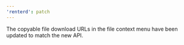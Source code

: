 ```yaml
---
'renterd': patch
---
```


The copyable file download URLs in the file context menu have been updated to match the new API.
